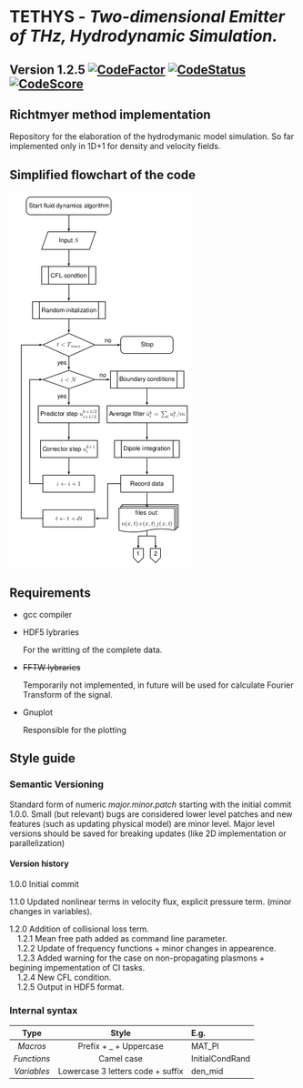 # TETHYS - *Two-dimensional Emitter of THz, Hydrodynamic Simulation.*
## Version 1.2.5    [![CodeFactor](https://www.codefactor.io/repository/github/pcosme/hydrodynamic-simulation/badge?s=00232ac4455fd1f2e77fbc58fe3823f751721249)](https://www.codefactor.io/repository/github/pcosme/hydrodynamic-simulation) [![CodeStatus](https://www.code-inspector.com/project/1694/status/svg)](https://www.code-inspector.com/project/1694/status/svg)  [![CodeScore](https://www.code-inspector.com/project/1694/score/svg)](https://www.code-inspector.com/project/1694/score/svg)


## Richtmyer method implementation
Repository for the elaboration of the hydrodymanic model simulation. 
So far implemented only in 1D+1 for density and velocity fields.

## Simplified flowchart of the code

![Flowchart](/images/CodeFlowchart.png)

## Requirements 

* gcc compiler 

* HDF5 lybraries 

  For the writting of the complete data.

* ~~FFTW lybraries~~

  Temporarily not implemented, in future will be used for calculate Fourier Transform of the signal. 

* Gnuplot 

  Responsible for the plotting

## Style guide

### Semantic Versioning

Standard form of numeric *major.minor.patch* starting with the initial commit 1.0.0. Small (but relevant) bugs are considered lower level patches and new features (such as updating physical model) are minor level. Major level versions should be saved for breaking updates (like 2D implementation or parallelization)

#### Version history
1.0.0 Initial commit

1.1.0 Updated nonlinear terms in velocity flux, explicit pressure term. (minor changes in variables).

1.2.0 Addition of collisional loss term.
  <br>&emsp;1.2.1 Mean free path added as command line parameter. 
  <br>&emsp;1.2.2 Update of frequency functions + minor changes in appearence. 
  <br>&emsp;1.2.3 Added warning for the case on non-propagating plasmons + begining impementation of CI tasks.
  <br>&emsp;1.2.4 New CFL condition.
  <br>&emsp;1.2.5 Output in HDF5 format.

### Internal syntax

| Type            | Style                                 | E.g.              |
| :-------------: |:-------------:                        | :-----            |
| *Macros*          | Prefix + _ + Uppercase                | MAT_PI            |
| *Functions*       | Camel case                            | InitialCondRand   |
| *Variables*       | Lowercase 3 letters code + suffix     | den_mid           |

